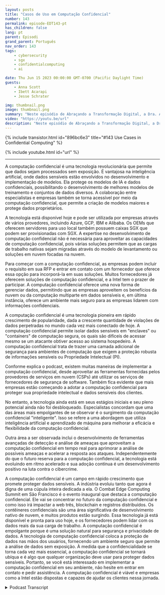 ```yaml
---
layout: posts
title: "Casos de Uso em Computação Confidencial"
number: 143
permalink: episode-EDT143-pt
has_children: false
lang: pt
parent: Episodi
grand_parent: Português
nav_order: 143
tags:
    - cybersecurity
    - sgx
    - confidentialcomputing
    - ai

date: Thu Jun 15 2023 00:00:00 GMT-0700 (Pacific Daylight Time)
guests:
    - Anna Scott
    - Ibett Acarapi
    - Jesse Schrater

img: thumbnail.png
image: thumbnail.png
summary: "Neste episódio de Abraçando a Transformação Digital, a Dra. Anna Scott continua sua conversa com Ibett Acarapi e Jesse Schrater sobre Computação Confidencial e suas aplicações em IA e desenvolvimento de software."
video: "https://youtu.be/url"
description: "Neste episódio de Abraçando a Transformação Digital, a Dra. Anna Scott continua sua conversa com Ibett Acarapi e Jesse Schrater sobre Computação Confidencial e suas aplicações em IA e desenvolvimento de software."
---
```


<div>
{% include transistor.html id="896bc6e3" title="#143 Use Cases in Confidential Computing" %}

{% include youtube.html id="url" %}
</div>

---

A computação confidencial é uma tecnologia revolucionária que permite que dados sejam processados sem exposição. É vantajosa na inteligência artificial, onde dados sensíveis estão envolvidos no desenvolvimento e implementação de modelos. Ela protege os modelos de IA e dados confidenciais, possibilitando o desenvolvimento de melhores modelos de treinamento e conjuntos de dados diversos. A colaboração entre especialistas e empresas também se torna acessível por meio da computação confidencial, que permite a criação de modelos maiores e protege dados proprietários.

A tecnologia está disponível hoje e pode ser utilizada por empresas através de vários provedores, incluindo Azure, GCP, IBM e Alibaba. Os OEMs que oferecem servidores para uso local também possuem caixas SGX que podem ser provisionadas com SGX. A expertise no desenvolvimento de computação confidencial não é necessária para aproveitar as capacidades de computação confidencial, pois várias soluções permitem que as cargas de trabalho nativas sejam migradas através do modelo de levantamento ou soluções em nuvem focadas na nuvem.

Para começar com a computação confidencial, as empresas podem incluir o requisito em sua RFP e entrar em contato com um fornecedor que oferece essa opção para incorporá-la em suas soluções. Muitos fornecedores já oferecem soluções de computação confidencial, e a Intel tem o prazer de participar. A computação confidencial oferece uma nova forma de gerenciar dados, permitindo que as empresas aproveitem os benefícios da nuvem ou da computação multiparte em dados sensíveis e, em última instância, oferece um ambiente mais seguro para as empresas lidarem com informações confidenciais.

A computação confidencial é uma tecnologia pioneira em rápido crescimento de popularidade, dada a crescente quantidade de violações de dados perpetradas no mundo cada vez mais conectado de hoje. A computação confidencial permite isolar dados sensíveis em "enclaves" ou "containers" de computação segura, os quais são difíceis de acessar mesmo se um atacante obtiver acesso ao sistema hospedeiro. A computação confidencial trata de trazer uma camada adicional de segurança para ambientes de computação que exigem a proteção robusta de informações sensíveis ou Propriedade Intelectual (PI).

Conforme explica o podcast, existem muitas maneiras de implementar a computação confidencial, desde aproveitar as ferramentas fornecidas pelos provedores de serviços em nuvem (CSPs) até utilizar os serviços de fornecedores de segurança de software. Também fica evidente que mais empresas estão começando a adotar a computação confidencial para proteger sua propriedade intelectual e dados sensíveis dos clientes.

No entanto, a tecnologia ainda está em seus estágios iniciais e seu pleno potencial ainda não foi desbloqueado. Especialistas concordam que uma das áreas mais empolgantes de se observar é o surgimento da computação confidencial "inteligente". Isso se refere a uma abordagem que utiliza inteligência artificial e aprendizado de máquina para melhorar a eficácia e flexibilidade da computação confidencial.

Outra área a ser observada inclui o desenvolvimento de ferramentas avançadas de detecção e análise de ameaças que aproveitam a computação confidencial em tempo real para aprimorar a análise de possíveis ameaças e acelerar a resposta aos ataques. Independentemente do que o futuro reserva para a computação confidencial, a tecnologia está evoluindo em ritmo acelerado e sua adoção contínua é um desenvolvimento positivo na luta contra o cibercrime.

A computação confidencial é um campo em rápido crescimento que promete proteger dados sensíveis. A indústria evoluiu tanto que agora é digna de uma cúpula inteira dedicada a ela. O Combat Edge Computing Summit em São Francisco é o evento inaugural que destaca a computação confidencial. Ele vai se concentrar no futuro da computação confidencial e como isso irá impactar a web três, blockchain e registros distribuídos. Os contêineres confidenciais são uma área significativa de desenvolvimento nativo de nuvem, e muitos produtos estão surgindo. Essa tecnologia já está disponível e pronta para uso hoje, e os fornecedores podem lidar com os dados reais da sua carga de trabalho. A computação confidencial é empolgante porque é uma solução natural para segurança e privacidade de dados. A tecnologia de computação confidencial coloca a proteção de dados nas mãos dos usuários, fornecendo um ambiente seguro que permite a análise de dados sem exposição. À medida que a confidencialidade se torna cada vez mais essencial, a computação confidencial se tornará ubíqua e é algo que qualquer organização deve usar para proteger dados sensíveis. Portanto, se você está interessado em implementar a computação confidencial em seu ambiente, não hesite em entrar em contato e pedir assistência. A computação confidencial é viável e empresas como a Intel estão dispostas e capazes de ajudar os clientes nessa jornada.



<details>
<summary> Podcast Transcript </summary>

<p></p>

</details>
